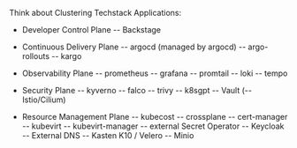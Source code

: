 Think about Clustering Techstack Applications:
- Developer Control Plane
-- Backstage

- Continuous Delivery Plane
-- argocd (managed by argocd)
-- argo-rollouts 
-- kargo

- Observability Plane
-- prometheus
-- grafana
-- promtail
-- loki
-- tempo

- Security Plane
-- kyverno
-- falco
-- trivy
-- k8sgpt
-- Vault
(-- Istio/Cilium)

- Resource Management Plane
-- kubecost
-- crossplane
-- cert-manager
-- kubevirt
-- kubevirt-manager
-- external Secret Operator
-- Keycloak
-- External DNS
-- Kasten K10 / Velero
-- Minio
